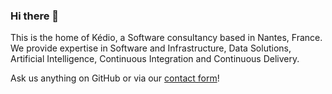 ### Hi there 👋

This is the home of Kédio, a Software consultancy based in Nantes, France. We provide expertise in Software and Infrastructure, Data Solutions, Artificial Intelligence, Continuous Integration and Continuous Delivery.

Ask us anything on GitHub or via our [contact form](https://blog.kedio.co/about/#contact)!

<!--
**kedio-labs/kedio-labs** is a ✨ _special_ ✨ repository because its `README.md` (this file) appears on your GitHub profile.

Here are some ideas to get you started:

- 🔭 I’m currently working on ...
- 🌱 I’m currently learning ...
- 👯 I’m looking to collaborate on ...
- 🤔 I’m looking for help with ...
- 💬 Ask me about ...
- 📫 How to reach me: ...
- 😄 Pronouns: ...
- ⚡ Fun fact: ...
-->
